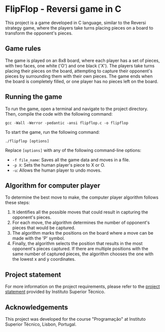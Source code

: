# FlipFlop - Reversi game in C

This project is a game developed in C language, similar to the Reversi strategy game, where the players take turns placing pieces on a board to transform the opponent's pieces.

## Game rules

The game is played on an 8x8 board, where each player has a set of pieces, with two faces, one white ('O') and one black ('X'). The players take turns placing their pieces on the board, attempting to capture their opponent's pieces by surrounding them with their own pieces. The game ends when the board is completely filled, or one player has no pieces left on the board.

## Running the game

To run the game, open a terminal and navigate to the project directory. Then, compile the code with the following command:

`gcc -Wall -Werror -pedantic -ansi flipflop.c -o flipflop`

To start the game, run the following command:

`./flipflop [options]`

Replace `[options]` with any of the following command-line options:

- `-f file_name`: Saves all the game data and moves in a file.
- `-p X`: Sets the human player's piece to X or O.
- `-u`: Allows the human player to undo moves.

## Algorithm for computer player

To determine the best move to make, the computer player algorithm follows these steps:

1. It identifies all the possible moves that could result in capturing the opponent's pieces.
2. For each move, the algorithm determines the number of opponent's pieces that would be captured.
3. The algorithm marks the positions on the board where a move can be made with the 'P' symbol.
4. Finally, the algorithm selects the position that results in the most opponent's pieces captured. If there are multiple positions with the same number of captured pieces, the algorithm chooses the one with the lowest x and y coordinates.

## Project statement

For more information on the project requirements, please refer to the [project statement](https://github.com/LourencoPonces/flipflop/blob/master/project_statement.pdf) provided by Instituto Superior Técnico.

## Acknowledgements

This project was developed for the course "Programação" at Instituto Superior Técnico, Lisbon, Portugal.
